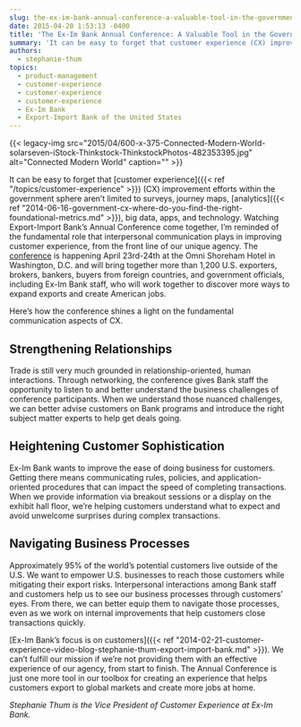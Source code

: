 ```yaml
---
slug: the-ex-im-bank-annual-conference-a-valuable-tool-in-the-government-cx-toolbox
date: 2015-04-20 1:53:13 -0400
title: 'The Ex-Im Bank Annual Conference: A Valuable Tool in the Government CX Toolbox'
summary: 'It can be easy to forget that customer experience (CX) improvement efforts within the government sphere aren’t limited to surveys, journey maps, analytics, big data, apps, and technology. Watching Export-Import Bank’s Annual Conference come together, I’m reminded of the fundamental role that interpersonal communication plays in improving customer experience, from the front line of our'
authors:
  - stephanie-thum
topics:
  - product-management
  - customer-experience
  - customer-experience
  - customer-experience
  - Ex-Im Bank
  - Export-Import Bank of the United States
---
```


{{< legacy-img src="2015/04/600-x-375-Connected-Modern-World-solarseven-iStock-Thinkstock-ThinkstockPhotos-482353395.jpg" alt="Connected Modern World" caption="" >}} 

It can be easy to forget that [customer experience]({{< ref "/topics/customer-experience" >}}) (CX) improvement efforts within the government sphere aren’t limited to surveys, journey maps, [analytics]({{< ref "2014-06-16-government-cx-where-do-you-find-the-right-foundational-metrics.md" >}}), big data, apps, and technology. Watching Export-Import Bank’s Annual Conference come together, I’m reminded of the fundamental role that interpersonal communication plays in improving customer experience, from the front line of our unique agency. The [conference](http://www.exim.gov/newsandevents/events/annualconference/2015/) is happening April 23rd-24th at the Omni Shoreham Hotel in Washington, D.C. and will bring together more than 1,200 U.S. exporters, brokers, bankers, buyers from foreign countries, and government officials, including Ex-Im Bank staff, who will work together to discover more ways to expand exports and create American jobs.

Here’s how the conference shines a light on the fundamental communication aspects of CX.

## Strengthening Relationships

Trade is still very much grounded in relationship-oriented, human interactions. Through networking, the conference gives Bank staff the opportunity to listen to and better understand the business challenges of conference participants. When we understand those nuanced challenges, we can better advise customers on Bank programs and introduce the right subject matter experts to help get deals going.

## Heightening Customer Sophistication

Ex-Im Bank wants to improve the ease of doing business for customers. Getting there means communicating rules, policies, and application-oriented procedures that can impact the speed of completing transactions. When we provide information via breakout sessions or a display on the exhibit hall floor, we’re helping customers understand what to expect and avoid unwelcome surprises during complex transactions.

## Navigating Business Processes

Approximately 95% of the world&#8217;s potential customers live outside of the U.S. We want to empower U.S. businesses to reach those customers while mitigating their export risks. Interpersonal interactions among Bank staff and customers help us to see our business processes through customers&#8217; eyes. From there, we can better equip them to navigate those processes, even as we work on internal improvements that help customers close transactions quickly.

[Ex-Im Bank&#8217;s focus is on customers]({{< ref "2014-02-21-customer-experience-video-blog-stephanie-thum-export-import-bank.md" >}}). We can&#8217;t fulfill our mission if we&#8217;re not providing them with an effective experience of our agency, from start to finish. The Annual Conference is just one more tool in our toolbox for creating an experience that helps customers export to global markets and create more jobs at home.

_Stephanie Thum is the Vice President of Customer Experience at Ex-Im Bank._